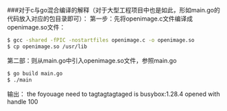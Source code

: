 ###对于c与go混合编译的解释（对于大型工程项目中也是如此，形如main.go的代码放入对应的包目录即可）：
第一步：先将openimage.c文件编译成openimage.so文件：
```bash
$ gcc -shared -fPIC -nostartfiles openimage.c -o openimage.so
$ cp openimage.so /usr/lib
```
第二部：则从main.go中引入openimage.so文件，参照main.go
```bash
$ go build main.go
$ ./main
```
输出：
the foyouage need to tagtagtagtaged is busybox:1.28.4
opened with handle 100
